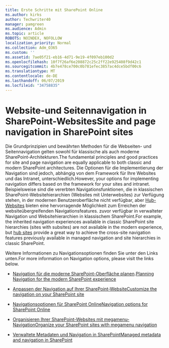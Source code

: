 ```yaml
---
title: Erste Schritte mit SharePoint Online
ms.author: kirks
author: Techwriter40
manager: pamgreen
ms.audience: Admin
ms.topic: article
ROBOTS: NOINDEX, NOFOLLOW
localization_priority: Normal
ms.collection: Adm_O365
ms.custom: ''
ms.assetid: 7ae05f21-eb16-4d71-9e19-4f097eb100d2
ms.openlocfilehash: 10f7f26af6e208872c25c2ff22e925408f9d42c1
ms.sourcegitcommit: 4b7e478ce700c0b781efec3857ac4dce5bdf00c6
ms.translationtype: MT
ms.contentlocale: de-DE
ms.lasthandoff: 06/07/2019
ms.locfileid: "34758835"
---
```

# <a name="site-and-page-navigation-in-sharepoint-sites"></a><span data-ttu-id="e9cfd-102">Website-und Seitennavigation in SharePoint-Websites</span><span class="sxs-lookup"><span data-stu-id="e9cfd-102">Site and page navigation in SharePoint sites</span></span>

<span data-ttu-id="e9cfd-103">Die Grundprinzipien und bewährten Methoden für die Webseiten- und Seitennavigation gelten sowohl für klassische als auch moderne SharePoint-Architekturen.</span><span class="sxs-lookup"><span data-stu-id="e9cfd-103">The fundamental principles and good practices for site and page navigation are equally applicable to both classic and modern SharePoint architectures.</span></span> <span data-ttu-id="e9cfd-104">Die Optionen für die Implementierung der Navigation sind jedoch, abhängig von dem Framework für Ihre Websites und das Intranet, unterschiedlich.</span><span class="sxs-lookup"><span data-stu-id="e9cfd-104">However, your options for implementing navigation differs based on the framework for your sites and intranet.</span></span> <span data-ttu-id="e9cfd-105">Beispielsweise sind die vererbten Navigationsfunktionen, die in klassischen SharePoint-Websitehierarchien (Websites mit Unterwebsites) zur Verfügung stehen, in der modernen Benutzeroberfläche nicht verfügbar, aber [Hub-Websites](https://support.office.com/article/fe26ae84-14b7-45b6-a6d1-948b3966427f) bieten eine hervorragende Möglichkeit zum Erreichen der websiteübergreifenden Navigationsfeatures. zuvor verfügbar in verwalteter Navigation und Websitehierarchien in klassischem SharePoint.</span><span class="sxs-lookup"><span data-stu-id="e9cfd-105">For example, the inherited navigation experiences available in classic SharePoint site hierarchies (sites with subsites) are not available in the modern experience, but [hub sites](https://support.office.com/article/fe26ae84-14b7-45b6-a6d1-948b3966427f) provide a great way to achieve the cross-site navigation features previously available in managed navigation and site hierarchies in classic SharePoint.</span></span>

 <span data-ttu-id="e9cfd-106">Weitere Informationen zu Navigationsoptionen finden Sie unter den Links unten.</span><span class="sxs-lookup"><span data-stu-id="e9cfd-106">For more information on Navigation options, please visit the links below.</span></span>

 - <span data-ttu-id="e9cfd-107">[Navigation für die moderne SharePoint-Oberfläche planen](https://docs.microsoft.com/sharepoint/plan-navigation-modern-experience).</span><span class="sxs-lookup"><span data-stu-id="e9cfd-107">[Planning Navigation for the modern SharePoint experience](https://docs.microsoft.com/sharepoint/plan-navigation-modern-experience)</span></span>

- [<span data-ttu-id="e9cfd-108">Anpassen der Navigation auf Ihrer SharePoint-Website</span><span class="sxs-lookup"><span data-stu-id="e9cfd-108">Customize the navigation on your SharePoint site</span></span>](https://support.office.com/article/customize-the-navigation-on-your-sharepoint-site-3cd61ae7-a9ed-4e1e-bf6d-4655f0bf25ca)

- [<span data-ttu-id="e9cfd-109">Navigationsoptionen für SharePoint Online</span><span class="sxs-lookup"><span data-stu-id="e9cfd-109">Navigation options for SharePoint Online</span></span>](https://docs.microsoft.com/office365/enterprise/navigation-options-for-sharepoint-online)
 
- [<span data-ttu-id="e9cfd-110">Organisieren Ihrer SharePoint-Websites mit megamenu-Navigation</span><span class="sxs-lookup"><span data-stu-id="e9cfd-110">Organize your SharePoint sites with megamenu navigation</span></span>](https://techcommunity.microsoft.com/t5/Microsoft-SharePoint-Blog/Organize-your-SharePoint-sites-with-megamenu-navigation-and-new/ba-p/328068)

- [<span data-ttu-id="e9cfd-111">Verwaltete Metadaten und Navigation in SharePoint</span><span class="sxs-lookup"><span data-stu-id="e9cfd-111">Managed metadata and navigation in SharePoint</span></span>](https://docs.microsoft.com/sharepoint/dev/general-development/managed-metadata-and-navigation-in-sharepoint)



